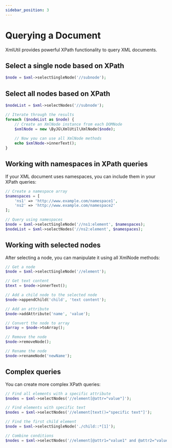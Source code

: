 ```yaml
---
sidebar_position: 3
---
```


# Querying a Document

XmlUtil provides powerful XPath functionality to query XML documents.

## Select a single node based on XPath

```php
$node = $xml->selectSingleNode('//subnode');
```

## Select all nodes based on XPath

```php
$nodeList = $xml->selectNodes('//subnode');

// Iterate through the results
foreach ($nodeList as $node) {
    // Create an XmlNode instance from each DOMNode
    $xmlNode = new \ByJG\XmlUtil\XmlNode($node);
    
    // Now you can use all XmlNode methods
    echo $xmlNode->innerText();
}
```

## Working with namespaces in XPath queries

If your XML document uses namespaces, you can include them in your XPath queries:

```php
// Create a namespace array
$namespaces = [
    'ns1' => 'http://www.example.com/namespace1',
    'ns2' => 'http://www.example.com/namespace2'
];

// Query using namespaces
$node = $xml->selectSingleNode('//ns1:element', $namespaces);
$nodeList = $xml->selectNodes('//ns2:element', $namespaces);
```

## Working with selected nodes

After selecting a node, you can manipulate it using all XmlNode methods:

```php
// Get a node
$node = $xml->selectSingleNode('//element');

// Get text content
$text = $node->innerText();

// Add a child node to the selected node
$node->appendChild('child', 'text content');

// Add an attribute
$node->addAttribute('name', 'value');

// Convert the node to array
$array = $node->toArray();

// Remove the node
$node->removeNode();

// Rename the node
$node->renameNode('newName');
```

## Complex queries

You can create more complex XPath queries:

```php
// Find all elements with a specific attribute
$nodes = $xml->selectNodes('//element[@attr="value"]');

// Find elements with specific text
$nodes = $xml->selectNodes('//element[text()="specific text"]');

// Find the first child element
$node = $xml->selectSingleNode('./child::*[1]');

// Combine conditions
$nodes = $xml->selectNodes('//element[@attr1="value1" and @attr2="value2"]');
```
